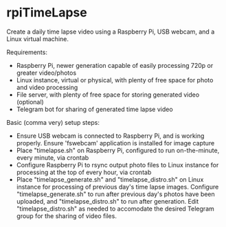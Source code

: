# rpiTimeLapse

Create a daily time lapse video using a Raspberry Pi, USB webcam, and a Linux virtual machine.

Requirements:
- Raspberry Pi, newer generation capable of easily processing 720p or greater video/photos
- Linux instance, virtual or physical, with plenty of free space for photo and video processing
- File server, with plenty of free space for storing generated video (optional)
- Telegram bot for sharing of generated time lapse video

Basic (comma very) setup steps:
- Ensure USB webcam is connected to Raspberry Pi, and is working properly. Ensure 'fswebcam' application is installed for image capture
- Place "timelapse.sh" on Raspberry Pi, configured to run on-the-minute, every minute, via crontab
- Configure Raspberry Pi to rsync output photo files to Linux instance for processing at the top of every hour, via crontab
- Place "timelapse_generate.sh" and "timelapse_distro.sh" on Linux instance for processing of previous day's time lapse images. Configure "timelapse_generate.sh" to run after previous day's photos have been uploaded, and "timelapse_distro.sh" to run after generation. Edit "timelapse_distro.sh" as needed to accomodate the desired Telegram group for the sharing of video files.
